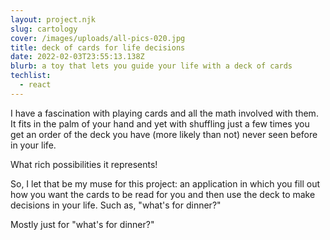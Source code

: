 ```yaml
---
layout: project.njk
slug: cartology
cover: /images/uploads/all-pics-020.jpg
title: deck of cards for life decisions
date: 2022-02-03T23:55:13.138Z
blurb: a toy that lets you guide your life with a deck of cards
techlist:
  - react
---
```


 I have a fascination with playing cards and all the math involved with them.
  It fits in the palm of your hand and yet with shuffling just a few times you
  get an order of the deck you have (more likely than not) never seen before in
  your life.


  What rich possibilities it represents!


  So, I let that be my muse for this project: an application in which you fill out how you want the cards to be read for you and then use the deck to make decisions in your life. Such as, "what's for dinner?"


  Mostly just for "what's for dinner?"